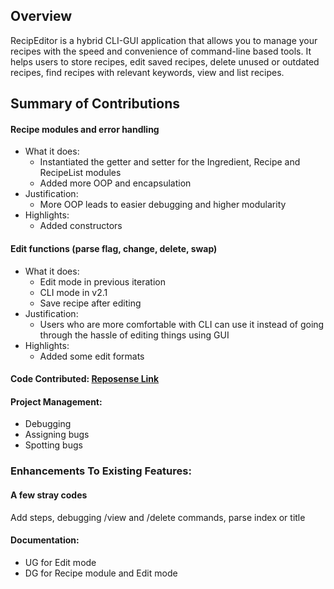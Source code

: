 ## Overview
RecipEditor is a hybrid CLI-GUI application that allows you to manage your recipes with the speed
and convenience of command-line based tools. It helps users to store recipes, edit saved recipes,
delete unused or outdated recipes, find recipes with relevant keywords, view and list recipes.

## Summary of Contributions
#### Recipe modules and error handling
- What it does:
  - Instantiated the getter and setter for the Ingredient, Recipe and RecipeList modules
  - Added more OOP and encapsulation
- Justification:
  - More OOP leads to easier debugging and higher modularity
- Highlights:
  - Added constructors
#### Edit functions (parse flag, change, delete, swap)
- What it does:
  - Edit mode in previous iteration
  - CLI mode in v2.1
  - Save recipe after editing
- Justification:
  - Users who are more comfortable with CLI can use it instead of going through the hassle of
editing things using GUI
- Highlights:
  - Added some edit formats

#### **Code Contributed**: [Reposense Link]()


#### **Project Management**:
- Debugging
- Assigning bugs
- Spotting bugs

### **Enhancements To Existing Features**:

#### **A few stray codes**
Add steps, debugging /view and /delete commands, parse index or title

#### **Documentation**:
- UG for Edit mode
- DG for Recipe module and Edit mode